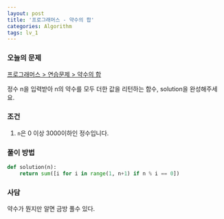 ```yaml
---
layout: post
title: '프로그래머스 - 약수의 합'
categories: Algorithm
tags: lv_1
---
```


### 오늘의 문제

[프로그래머스 > 연습문제 > 약수의 합](https://programmers.co.kr/learn/courses/30/lessons/12928)

정수 n을 입력받아 n의 약수를 모두 더한 값을 리턴하는 함수, solution을 완성해주세요.



### 조건

1. `n`은 0 이상 3000이하인 정수입니다.

### 풀이 방법

```python
def solution(n):
    return sum([i for i in range(1, n+1) if n % i == 0])
```

  

### 사담 

약수가 뭔지만 알면 금방 풀수 있다.